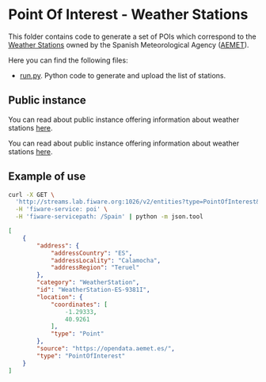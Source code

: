 # Point Of Interest - Weather Stations

This folder contains code to generate a set of POIs which correspond to the
[Weather Stations](https://www.google.com/maps/d/viewer?mid=1Sd5uNFd2um0GPog2EGkyrlzmBnEKzPQw)
owned by the Spanish Meteorological Agency ([AEMET](http://aemet.es)).

Here you can find the following files:

-   [run.py](run.py). Python code to generate and upload the list of stations.

## Public instance

You can read about public instance offering information about weather stations [here](../../gsma.md).


You can read about public instance offering information about weather stations [here](../../gsma.md).

## Example of use

```bash
curl -X GET \
  'http://streams.lab.fiware.org:1026/v2/entities?type=PointOfInterest&q=category:WeatherStation&options=keyValues&limit=1' \
  -H 'fiware-service: poi' \
  -H 'fiware-servicepath: /Spain' | python -m json.tool
```

```json
[
    {
        "address": {
            "addressCountry": "ES",
            "addressLocality": "Calamocha",
            "addressRegion": "Teruel"
        },
        "category": "WeatherStation",
        "id": "WeatherStation-ES-9381I",
        "location": {
            "coordinates": [
                -1.29333,
                40.9261
            ],
            "type": "Point"
        },
        "source": "https://opendata.aemet.es/",
        "type": "PointOfInterest"
    }
]
```
